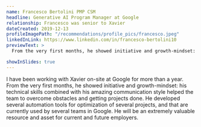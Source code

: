 ```yaml
---
name: Francesco Bertolini PMP CSM
headline: Generative AI Program Manager at Google
relationship: Francesco was senior to Xavier
dateCreated: 2019-12-13
profileImagePath: "/recommendations/profile_pics/francesco.jpeg"
linkedInLink: https://www.linkedin.com/in/francesco-bertolini10
previewText: >
  From the very first months, he showed initiative and growth-mindset: his technical skills combined with his amazing communication style...

showInSlides: true
---
```


I have been working with Xavier on-site at Google for more than a year. From the
very first months, he showed initiative and growth-mindset: his technical skills
combined with his amazing communication style helped the team to overcome
obstacles and getting projects done. He developed several automation tools for
optimization of several projects, and that are currently used by several teams
in Google. He will be an extremely valuable resource and asset for current and
future employers.

